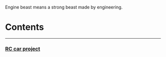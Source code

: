 Engine beast means a strong beast made by engineering.

# Contents
---

### [RC car project](https://enginebeast.github.io/RCcar/)
